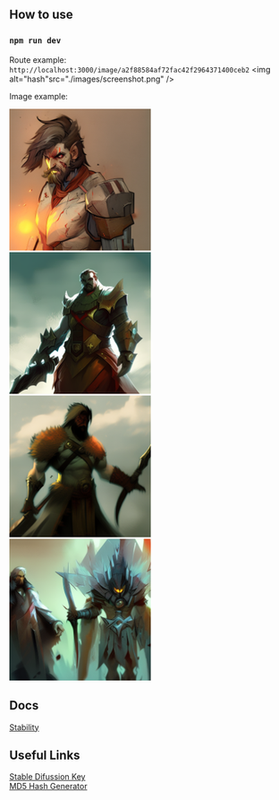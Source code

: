## How to use

### `npm run dev`

Route example:
`http://localhost:3000/image/a2f88584af72fac42f2964371400ceb2`
<img alt="hash"src="./images/screenshot.png" />

Image example: <br>

<div>
<img alt="demo" src="./images/9abdd2f56590fcbfbd85fde562bb9388.jpeg" width="253"/>
<img alt="demo" src="./images/dc90f6b69a1fb6b0f978251de5fcd591.jpeg" width="253" />
<img alt="demo" src="./images/8645effecd8d970dc5c1e93ae43a25d0.jpeg" width="253" />
<img alt="demo" src="./images/b7f575ae82959924afc0075e0c01c62b.jpeg" width="253" />
</div>
  
## Docs

[Stability](https://api.stability.ai/docs#tag/v1betageneration/operation/textToImage)

## Useful Links

[Stable Difussion Key](https://beta.dreamstudio.ai/membership?tab=apiKeys)<br>
[MD5 Hash Generator](https://www.md5hashgenerator.com)
